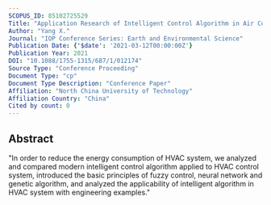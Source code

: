 ```yaml
---
SCOPUS_ID: 85102725529
Title: "Application Research of Intelligent Control Algorithm in Air Conditioning System"
Author: "Yang X."
Journal: "IOP Conference Series: Earth and Environmental Science"
Publication Date: {'$date': '2021-03-12T00:00:00Z'}
Publication Year: 2021
DOI: "10.1088/1755-1315/687/1/012174"
Source Type: "Conference Proceeding"
Document Type: "cp"
Document Type Description: "Conference Paper"
Affiliation: "North China University of Technology"
Affiliation Country: "China"
Cited by count: 0
---
```


## Abstract
"In order to reduce the energy consumption of HVAC system, we analyzed and compared modern intelligent control algorithm applied to HVAC control system, introduced the basic principles of fuzzy control, neural network and genetic algorithm, and analyzed the applicability of intelligent algorithm in HVAC system with engineering examples."
